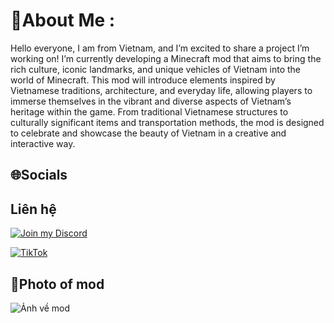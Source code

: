# 💫About Me :
Hello everyone, I am from Vietnam, and I’m excited to share a project I’m working on! I’m currently developing a Minecraft mod that aims to bring the rich culture, iconic landmarks, and unique vehicles of Vietnam into the world of Minecraft. This mod will introduce elements inspired by Vietnamese traditions, architecture, and everyday life, allowing players to immerse themselves in the vibrant and diverse aspects of Vietnam’s heritage within the game. From traditional Vietnamese structures to culturally significant items and transportation methods, the mod is designed to celebrate and showcase the beauty of Vietnam in a creative and interactive way.

## 🌐Socials
## Liên hệ
<!-- hoặc 2) Link mời vào server Discord -->
[![Join my Discord](https://img.shields.io/badge/Discord%20Server-5865F2?logo=discord&logoColor=white)](https://discord.gg/INVITE_CODE)

<!-- TikTok -->
[![TikTok](https://img.shields.io/badge/TikTok-000000?logo=tiktok&logoColor=white)](ttps://www.tiktok.com/@yametekudasai7209)

## 📝Photo of mod
![Ảnh về mod](https://i.ibb.co/s9vp1pk7/0a982c45618d6f618ea618a8e4a30bb2373605f1.png)
